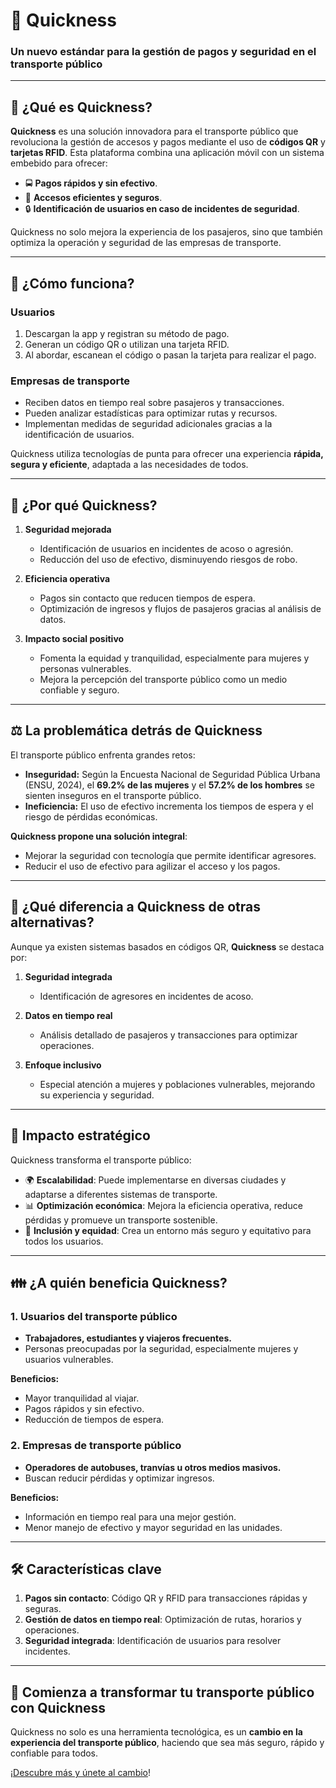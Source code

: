 # 🚀 **Quickness** 

### **Un nuevo estándar para la gestión de pagos y seguridad en el transporte público**  

---

## 🤔 **¿Qué es Quickness?**  

**Quickness** es una solución innovadora para el transporte público que revoluciona la gestión de accesos y pagos mediante el uso de **códigos QR** y **tarjetas RFID**. Esta plataforma combina una aplicación móvil con un sistema embebido para ofrecer:  

- 🚍 **Pagos rápidos y sin efectivo**.  
- 📱 **Accesos eficientes y seguros**.  
- 🔒 **Identificación de usuarios en caso de incidentes de seguridad**.  

Quickness no solo mejora la experiencia de los pasajeros, sino que también optimiza la operación y seguridad de las empresas de transporte.  

---

## 💭 **¿Cómo funciona?**  

### **Usuarios**  
1. Descargan la app y registran su método de pago.  
2. Generan un código QR o utilizan una tarjeta RFID.  
3. Al abordar, escanean el código o pasan la tarjeta para realizar el pago.  

### **Empresas de transporte**  
- Reciben datos en tiempo real sobre pasajeros y transacciones.  
- Pueden analizar estadísticas para optimizar rutas y recursos.  
- Implementan medidas de seguridad adicionales gracias a la identificación de usuarios.  

Quickness utiliza tecnologías de punta para ofrecer una experiencia **rápida, segura y eficiente**, adaptada a las necesidades de todos.  

---

## 👀 **¿Por qué Quickness?**  

1. **Seguridad mejorada**  
   - Identificación de usuarios en incidentes de acoso o agresión.  
   - Reducción del uso de efectivo, disminuyendo riesgos de robo.  

2. **Eficiencia operativa**  
   - Pagos sin contacto que reducen tiempos de espera.  
   - Optimización de ingresos y flujos de pasajeros gracias al análisis de datos.  

3. **Impacto social positivo**  
   - Fomenta la equidad y tranquilidad, especialmente para mujeres y personas vulnerables.  
   - Mejora la percepción del transporte público como un medio confiable y seguro.  

---

## ⚖️ **La problemática detrás de Quickness**  

El transporte público enfrenta grandes retos:  

- **Inseguridad:** Según la Encuesta Nacional de Seguridad Pública Urbana (ENSU, 2024), el **69.2% de las mujeres** y el **57.2% de los hombres** se sienten inseguros en el transporte público.  
- **Ineficiencia:** El uso de efectivo incrementa los tiempos de espera y el riesgo de pérdidas económicas.  

**Quickness propone una solución integral**:  
- Mejorar la seguridad con tecnología que permite identificar agresores.  
- Reducir el uso de efectivo para agilizar el acceso y los pagos.  

---

## 🎨 **¿Qué diferencia a Quickness de otras alternativas?**  

Aunque ya existen sistemas basados en códigos QR, **Quickness** se destaca por:  

1. **Seguridad integrada**  
   - Identificación de agresores en incidentes de acoso.  

2. **Datos en tiempo real**  
   - Análisis detallado de pasajeros y transacciones para optimizar operaciones.  

3. **Enfoque inclusivo**  
   - Especial atención a mujeres y poblaciones vulnerables, mejorando su experiencia y seguridad.  

---

## 🌟 **Impacto estratégico**  

Quickness transforma el transporte público:  
- 🌍 **Escalabilidad**: Puede implementarse en diversas ciudades y adaptarse a diferentes sistemas de transporte.  
- 📊 **Optimización económica**: Mejora la eficiencia operativa, reduce pérdidas y promueve un transporte sostenible.  
- 🤝 **Inclusión y equidad**: Crea un entorno más seguro y equitativo para todos los usuarios.  

---

## 👪 **¿A quién beneficia Quickness?**  

### **1. Usuarios del transporte público**  
- **Trabajadores, estudiantes y viajeros frecuentes.**  
- Personas preocupadas por la seguridad, especialmente mujeres y usuarios vulnerables.  

**Beneficios:**  
- Mayor tranquilidad al viajar.  
- Pagos rápidos y sin efectivo.  
- Reducción de tiempos de espera.  

### **2. Empresas de transporte público**  
- **Operadores de autobuses, tranvías u otros medios masivos.**  
- Buscan reducir pérdidas y optimizar ingresos.  

**Beneficios:**  
- Información en tiempo real para una mejor gestión.  
- Menor manejo de efectivo y mayor seguridad en las unidades.  

---

## 🛠️ **Características clave**  

1. **Pagos sin contacto**: Código QR y RFID para transacciones rápidas y seguras.  
2. **Gestión de datos en tiempo real**: Optimización de rutas, horarios y operaciones.  
3. **Seguridad integrada**: Identificación de usuarios para resolver incidentes.  

---

## 🚀 **Comienza a transformar tu transporte público con Quickness**  

Quickness no solo es una herramienta tecnológica, es un **cambio en la experiencia del transporte público**, haciendo que sea más seguro, rápido y confiable para todos.  

¡[Descubre más y únete al cambio](https://www.override.com.mx)!  
